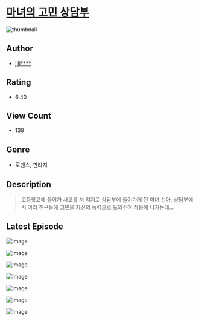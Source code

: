 # [마녀의 고민 상담부](https://comic.naver.com/bestChallenge/list?titleId=810106)
![thumbnail](https://image-comic.pstatic.net/user_contents_data/challenge_comic/2023/05/23/360542/upload_3558178379748423525_480x623.jpeg)

## Author
- [jiji****](https://comic.naver.com/artistTitle?id=360542)

## Rating
- 6.40

## View Count
- 139

## Genre
- 로맨스, 판타지

## Description
> 고등학교에 들어가 사고를 쳐 억지로 상담부에 들어가게 된 마녀 선아, 상담부에서 여러 친구들에 고민을 자신의 능력으로 도와주며 적응해 나가는데...


## Latest Episode
![image](https://image-comic.pstatic.net/user_contents_data/challenge_comic/2023/05/25/360542/upload_7220167835343992632.jpeg)

![image](https://image-comic.pstatic.net/user_contents_data/challenge_comic/2023/05/25/360542/upload_7363445002232737894.jpeg)

![image](https://image-comic.pstatic.net/user_contents_data/challenge_comic/2023/05/25/360542/upload_3546357525218603568.jpeg)

![image](https://image-comic.pstatic.net/user_contents_data/challenge_comic/2023/05/25/360542/upload_3544676161439544889.jpeg)

![image](https://image-comic.pstatic.net/user_contents_data/challenge_comic/2023/05/25/360542/upload_3486457239772029283.jpeg)

![image](https://image-comic.pstatic.net/user_contents_data/challenge_comic/2023/05/25/360542/upload_7293692185725514852.jpeg)

![image](https://image-comic.pstatic.net/user_contents_data/challenge_comic/2023/05/25/360542/upload_7305178590309606705.jpeg)

